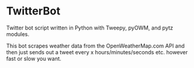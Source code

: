 # TwitterBot
Twitter bot script written in Python with Tweepy, pyOWM, and pytz modules.

This bot scrapes weather data from the OpenWeatherMap.com API and then just sends out a tweet every x hours/minutes/seconds etc.
however fast or slow you want.
